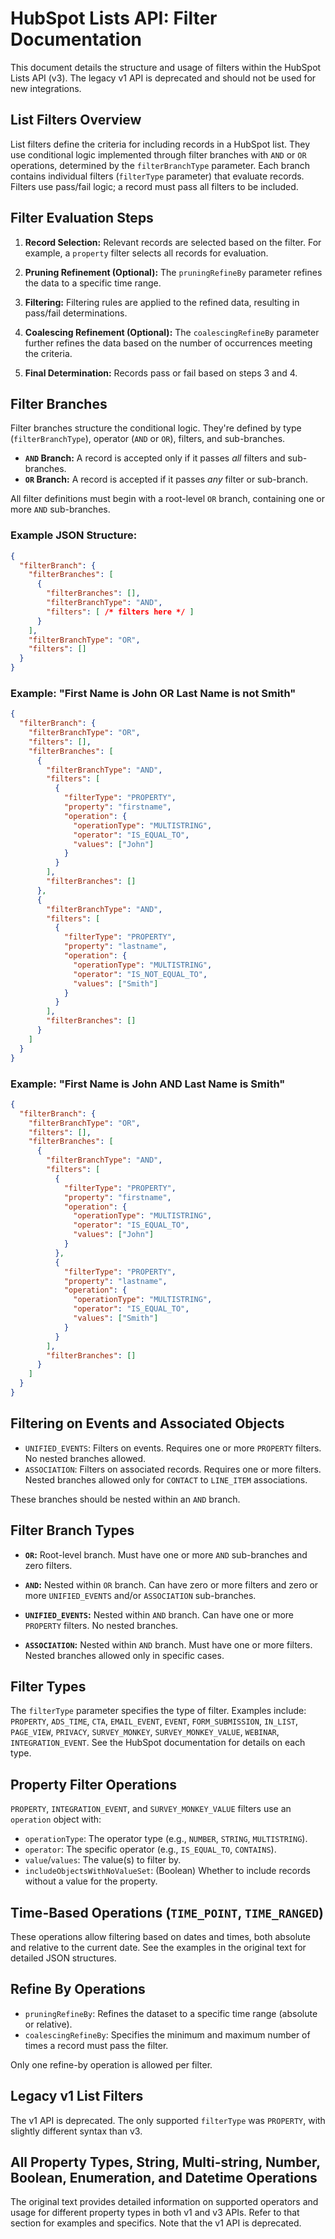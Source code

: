 # HubSpot Lists API: Filter Documentation

This document details the structure and usage of filters within the HubSpot Lists API (v3).  The legacy v1 API is deprecated and should not be used for new integrations.

## List Filters Overview

List filters define the criteria for including records in a HubSpot list.  They use conditional logic implemented through filter branches with `AND` or `OR` operations, determined by the `filterBranchType` parameter.  Each branch contains individual filters (`filterType` parameter) that evaluate records.  Filters use pass/fail logic; a record must pass all filters to be included.


## Filter Evaluation Steps

1. **Record Selection:** Relevant records are selected based on the filter.  For example, a `property` filter selects all records for evaluation.

2. **Pruning Refinement (Optional):**  The `pruningRefineBy` parameter refines the data to a specific time range.

3. **Filtering:** Filtering rules are applied to the refined data, resulting in pass/fail determinations.

4. **Coalescing Refinement (Optional):** The `coalescingRefineBy` parameter further refines the data based on the number of occurrences meeting the criteria.

5. **Final Determination:** Records pass or fail based on steps 3 and 4.


## Filter Branches

Filter branches structure the conditional logic.  They're defined by type (`filterBranchType`), operator (`AND` or `OR`), filters, and sub-branches.

* **`AND` Branch:** A record is accepted only if it passes *all* filters and sub-branches.
* **`OR` Branch:** A record is accepted if it passes *any* filter or sub-branch.

All filter definitions must begin with a root-level `OR` branch, containing one or more `AND` sub-branches.


### Example JSON Structure:

```json
{
  "filterBranch": {
    "filterBranches": [
      {
        "filterBranches": [],
        "filterBranchType": "AND",
        "filters": [ /* filters here */ ]
      }
    ],
    "filterBranchType": "OR",
    "filters": []
  }
}
```

### Example: "First Name is John OR Last Name is not Smith"

```json
{
  "filterBranch": {
    "filterBranchType": "OR",
    "filters": [],
    "filterBranches": [
      {
        "filterBranchType": "AND",
        "filters": [
          {
            "filterType": "PROPERTY",
            "property": "firstname",
            "operation": {
              "operationType": "MULTISTRING",
              "operator": "IS_EQUAL_TO",
              "values": ["John"]
            }
          }
        ],
        "filterBranches": []
      },
      {
        "filterBranchType": "AND",
        "filters": [
          {
            "filterType": "PROPERTY",
            "property": "lastname",
            "operation": {
              "operationType": "MULTISTRING",
              "operator": "IS_NOT_EQUAL_TO",
              "values": ["Smith"]
            }
          }
        ],
        "filterBranches": []
      }
    ]
  }
}
```

### Example: "First Name is John AND Last Name is Smith"

```json
{
  "filterBranch": {
    "filterBranchType": "OR",
    "filters": [],
    "filterBranches": [
      {
        "filterBranchType": "AND",
        "filters": [
          {
            "filterType": "PROPERTY",
            "property": "firstname",
            "operation": {
              "operationType": "MULTISTRING",
              "operator": "IS_EQUAL_TO",
              "values": ["John"]
            }
          },
          {
            "filterType": "PROPERTY",
            "property": "lastname",
            "operation": {
              "operationType": "MULTISTRING",
              "operator": "IS_EQUAL_TO",
              "values": ["Smith"]
            }
          }
        ],
        "filterBranches": []
      }
    ]
  }
}
```

## Filtering on Events and Associated Objects

* `UNIFIED_EVENTS`: Filters on events. Requires one or more `PROPERTY` filters.  No nested branches allowed.
* `ASSOCIATION`: Filters on associated records. Requires one or more filters.  Nested branches allowed only for `CONTACT` to `LINE_ITEM` associations.

These branches should be nested within an `AND` branch.


## Filter Branch Types

* **`OR`:** Root-level branch. Must have one or more `AND` sub-branches and zero filters.

* **`AND`:** Nested within `OR` branch. Can have zero or more filters and zero or more `UNIFIED_EVENTS` and/or `ASSOCIATION` sub-branches.

* **`UNIFIED_EVENTS`:** Nested within `AND` branch. Can have one or more `PROPERTY` filters. No nested branches.

* **`ASSOCIATION`:** Nested within `AND` branch. Must have one or more filters. Nested branches allowed only in specific cases.


## Filter Types

The `filterType` parameter specifies the type of filter.  Examples include: `PROPERTY`, `ADS_TIME`, `CTA`, `EMAIL_EVENT`, `EVENT`, `FORM_SUBMISSION`, `IN_LIST`, `PAGE_VIEW`, `PRIVACY`, `SURVEY_MONKEY`, `SURVEY_MONKEY_VALUE`, `WEBINAR`, `INTEGRATION_EVENT`.  See the HubSpot documentation for details on each type.


## Property Filter Operations

`PROPERTY`, `INTEGRATION_EVENT`, and `SURVEY_MONKEY_VALUE` filters use an `operation` object with:

* `operationType`: The operator type (e.g., `NUMBER`, `STRING`, `MULTISTRING`).
* `operator`: The specific operator (e.g., `IS_EQUAL_TO`, `CONTAINS`).
* `value`/`values`: The value(s) to filter by.
* `includeObjectsWithNoValueSet`:  (Boolean) Whether to include records without a value for the property.


## Time-Based Operations (`TIME_POINT`, `TIME_RANGED`)

These operations allow filtering based on dates and times, both absolute and relative to the current date.  See the examples in the original text for detailed JSON structures.


## Refine By Operations

* `pruningRefineBy`: Refines the dataset to a specific time range (absolute or relative).
* `coalescingRefineBy`: Specifies the minimum and maximum number of times a record must pass the filter.

Only one refine-by operation is allowed per filter.


## Legacy v1 List Filters

The v1 API is deprecated.  The only supported `filterType` was `PROPERTY`, with slightly different syntax than v3.


## All Property Types, String, Multi-string, Number, Boolean, Enumeration, and Datetime Operations

The original text provides detailed information on supported operators and usage for different property types in both v1 and v3 APIs.  Refer to that section for examples and specifics.  Note that the v1 API is deprecated.
